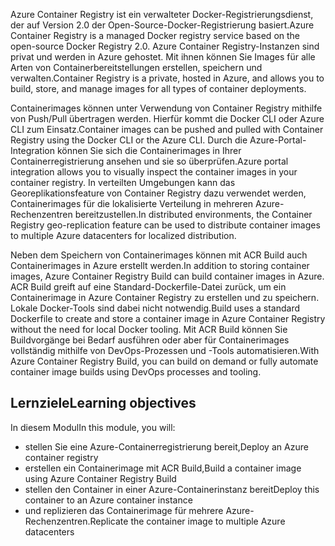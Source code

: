 <span data-ttu-id="96cf3-101">Azure Container Registry ist ein verwalteter Docker-Registrierungsdienst, der auf Version 2.0 der Open-Source-Docker-Registrierung basiert.</span><span class="sxs-lookup"><span data-stu-id="96cf3-101">Azure Container Registry is a managed Docker registry service based on the open-source Docker Registry 2.0.</span></span> <span data-ttu-id="96cf3-102">Azure Container Registry-Instanzen sind privat und werden in Azure gehostet. Mit ihnen können Sie Images für alle Arten von Containerbereitstellungen erstellen, speichern und verwalten.</span><span class="sxs-lookup"><span data-stu-id="96cf3-102">Container Registry is a private, hosted in Azure, and allows you to build, store, and manage images for all types of container deployments.</span></span>

<span data-ttu-id="96cf3-103">Containerimages können unter Verwendung von Container Registry mithilfe von Push/Pull übertragen werden. Hierfür kommt die Docker CLI oder Azure CLI zum Einsatz.</span><span class="sxs-lookup"><span data-stu-id="96cf3-103">Container images can be pushed and pulled with Container Registry using the Docker CLI or the Azure CLI.</span></span> <span data-ttu-id="96cf3-104">Durch die Azure-Portal-Integration können Sie sich die Containerimages in Ihrer Containerregistrierung ansehen und sie so überprüfen.</span><span class="sxs-lookup"><span data-stu-id="96cf3-104">Azure portal integration allows you to visually inspect the container images in your container registry.</span></span> <span data-ttu-id="96cf3-105">In verteilten Umgebungen kann das Georeplikationsfeature von Container Registry dazu verwendet werden, Containerimages für die lokalisierte Verteilung in mehreren Azure-Rechenzentren bereitzustellen.</span><span class="sxs-lookup"><span data-stu-id="96cf3-105">In distributed environments, the Container Registry geo-replication feature can be used to distribute container images to multiple Azure datacenters for localized distribution.</span></span>

<span data-ttu-id="96cf3-106">Neben dem Speichern von Containerimages können mit ACR Build auch Containerimages in Azure erstellt werden.</span><span class="sxs-lookup"><span data-stu-id="96cf3-106">In addition to storing container images, Azure Container Registry Build can build container images in Azure.</span></span> <span data-ttu-id="96cf3-107">ACR Build greift auf eine Standard-Dockerfile-Datei zurück, um ein Containerimage in Azure Container Registry zu erstellen und zu speichern. Lokale Docker-Tools sind dabei nicht notwendig.</span><span class="sxs-lookup"><span data-stu-id="96cf3-107">Build uses a standard Dockerfile to create and store a container image in Azure Container Registry without the need for local Docker tooling.</span></span> <span data-ttu-id="96cf3-108">Mit ACR Build können Sie Buildvorgänge bei Bedarf ausführen oder aber für Containerimages vollständig mithilfe von DevOps-Prozessen und -Tools automatisieren.</span><span class="sxs-lookup"><span data-stu-id="96cf3-108">With Azure Container Registry Build, you can build on demand or fully automate container image builds using DevOps processes and tooling.</span></span>

## <a name="learning-objectives"></a><span data-ttu-id="96cf3-109">Lernziele</span><span class="sxs-lookup"><span data-stu-id="96cf3-109">Learning objectives</span></span>

<span data-ttu-id="96cf3-110">In diesem Modul</span><span class="sxs-lookup"><span data-stu-id="96cf3-110">In this module, you will:</span></span>

- <span data-ttu-id="96cf3-111">stellen Sie eine Azure-Containerregistrierung bereit,</span><span class="sxs-lookup"><span data-stu-id="96cf3-111">Deploy an Azure container registry</span></span>
- <span data-ttu-id="96cf3-112">erstellen ein Containerimage mit ACR Build,</span><span class="sxs-lookup"><span data-stu-id="96cf3-112">Build a container image using Azure Container Registry Build</span></span>
- <span data-ttu-id="96cf3-113">stellen den Container in einer Azure-Containerinstanz bereit</span><span class="sxs-lookup"><span data-stu-id="96cf3-113">Deploy this container to an Azure container instance</span></span>
- <span data-ttu-id="96cf3-114">und replizieren das Containerimage für mehrere Azure-Rechenzentren.</span><span class="sxs-lookup"><span data-stu-id="96cf3-114">Replicate the container image to multiple Azure datacenters</span></span>